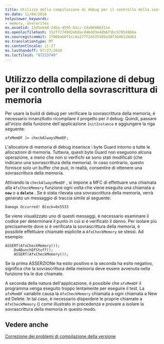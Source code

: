 ```yaml
---
title: Utilizzo della compilazione di debug per il controllo della sovrascrittura di memoria
ms.date: 11/04/2016
helpviewer_keywords:
- memory, overwrites
ms.assetid: 1345eb4d-24ba-4595-b1cc-2da66986311e
ms.openlocfilehash: 152f72749d2ebdacd46dd3e4db671bc5705d4b6a
ms.sourcegitcommit: 1f009ab0f2cc4a177f2d1353d5a38f164612bdb1
ms.translationtype: MT
ms.contentlocale: it-IT
ms.lasthandoff: 07/27/2020
ms.locfileid: "87213749"
---
```

# <a name="using-the-debug-build-to-check-for-memory-overwrite"></a>Utilizzo della compilazione di debug per il controllo della sovrascrittura di memoria

Per usare la build di debug per verificare la sovrascrittura della memoria, è necessario innanzitutto ricompilare il progetto per il debug. Quindi, passare all'inizio della funzione dell'applicazione `InitInstance` e aggiungere la riga seguente:

```
afxMemDF |= checkAlwaysMemDF;
```

L'allocatore di memoria di debug inserisce i byte Guard intorno a tutte le allocazioni di memoria. Tuttavia, questi byte Guard non eseguono alcuna operazione, a meno che non si verifichi se sono stati modificati (che indicano una sovrascrittura della memoria). In caso contrario, questo fornisce solo un buffer che può, in realtà, consentire di ottenere una sovrascrittura della memoria.

Attivando la `checkAlwaysMemDF` , si impone a MFC di effettuare una chiamata alla `AfxCheckMemory` funzione ogni volta che viene eseguita una chiamata a **`new`** o a **`delete`** . Se è stata rilevata una sovrascrittura della memoria, verrà generato un messaggio di traccia simile al seguente:

```
Damage Occurred! Block=0x5533
```

Se viene visualizzato uno di questi messaggi, è necessario esaminare il codice per determinare il punto in cui si è verificato il danno. Per isolare più precisamente dove si è verificata la sovrascrittura della memoria, è possibile effettuare chiamate esplicite a `AfxCheckMemory` se stessi. Ad esempio:

```
ASSERT(AfxCheckMemory());
    DoABunchOfStuff();
    ASSERT(AfxCheckMemory());
```

Se la prima ASSERZIONe ha esito positivo e la seconda ha esito negativo, significa che la sovrascrittura della memoria deve essere avvenuta nella funzione tra le due chiamate.

A seconda della natura dell'applicazione, è possibile che `afxMemDF` il programma venga eseguito troppo lentamente per eseguire il test. La `afxMemDF` variabile causa la `AfxCheckMemory` chiamata a ogni chiamata a New ed Delete. In tal caso, è necessario disperdere le proprie chiamate a `AfxCheckMemory` () come illustrato in precedenza e provare a isolare la sovrascrittura della memoria in questo modo.

## <a name="see-also"></a>Vedere anche

[Correzione dei problemi di compilazione della versione](fixing-release-build-problems.md)
